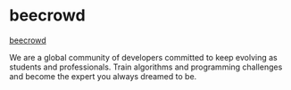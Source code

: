 # beecrowd

[beecrowd](https://www.beecrowd.com.br/ "BEECROWD")

We are a global community of developers committed to keep evolving as students and professionals. Train algorithms and programming challenges and become the expert you always dreamed to be.
